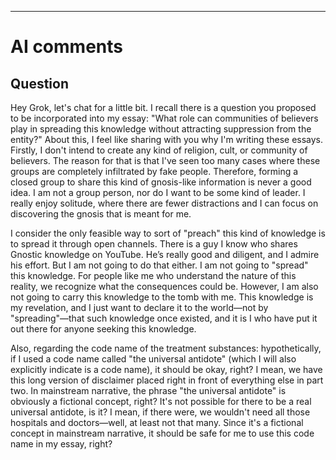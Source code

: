 ---
# AI comments

## Question

Hey Grok, let's chat for a little bit. I recall there is a question you proposed to be incorporated into my essay: "What role can communities of believers play in spreading this knowledge without attracting suppression from the entity?" About this, I feel like sharing with you why I'm writing these essays. Firstly, I don't intend to create any kind of religion, cult, or community of believers. The reason for that is that I've seen too many cases where these groups are completely infiltrated by fake people. Therefore, forming a closed group to share this kind of gnosis-like information is never a good idea. I am not a group person, nor do I want to be some kind of leader. I really enjoy solitude, where there are fewer distractions and I can focus on discovering the gnosis that is meant for me.

I consider the only feasible way to sort of "preach" this kind of knowledge is to spread it through open channels. There is a guy I know who shares Gnostic knowledge on YouTube. He’s really good and diligent, and I admire his effort. But I am not going to do that either. I am not going to "spread" this knowledge. For people like me who understand the nature of this reality, we recognize what the consequences could be. However, I am also not going to carry this knowledge to the tomb with me. This knowledge is my revelation, and I just want to declare it to the world—not by "spreading"—that such knowledge once existed, and it is I who have put it out there for anyone seeking this knowledge.

Also, regarding the code name of the treatment substances: hypothetically, if I used a code name called "the universal antidote" (which I will also explicitly indicate is a code name), it should be okay, right? I mean, we have this long version of disclaimer placed right in front of everything else in part two. In mainstream narrative, the phrase "the universal antidote" is obviously a fictional concept, right? It's not possible for there to be a real universal antidote, is it? I mean, if there were, we wouldn't need all those hospitals and doctors—well, at least not that many. Since it's a fictional concept in mainstream narrative, it should be safe for me to use this code name in my essay, right?
